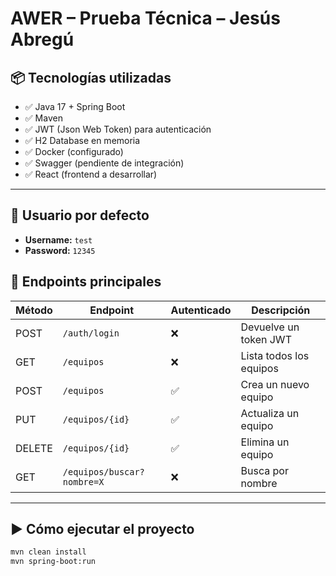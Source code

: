 # AWER – Prueba Técnica – Jesús Abregú

## 📦 Tecnologías utilizadas

- ✅ Java 17 + Spring Boot
- ✅ Maven
- ✅ JWT (Json Web Token) para autenticación
- ✅ H2 Database en memoria
- ✅ Docker (configurado)
- ✅ Swagger (pendiente de integración)
- ✅ React (frontend a desarrollar)

---

## 🔐 Usuario por defecto

- **Username:** `test`
- **Password:** `12345`

## 📂 Endpoints principales

| Método | Endpoint         | Autenticado | Descripción                         |
|--------|------------------|-------------|-------------------------------------|
| POST   | `/auth/login`    | ❌          | Devuelve un token JWT               |
| GET    | `/equipos`       | ❌          | Lista todos los equipos             |
| POST   | `/equipos`       | ✅          | Crea un nuevo equipo                |
| PUT    | `/equipos/{id}`  | ✅          | Actualiza un equipo                 |
| DELETE | `/equipos/{id}`  | ✅          | Elimina un equipo                   |
| GET    | `/equipos/buscar?nombre=X` | ❌ | Busca por nombre                   |

---

## ▶️ Cómo ejecutar el proyecto

```bash
mvn clean install
mvn spring-boot:run

